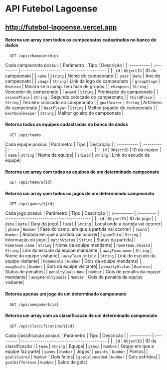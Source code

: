 # API Futebol Lagoense

## http://futebol-lagoense.vercel.app

#### Retorna um array com todos os campeonatos cadastrados no banco de dados

```http
  GET /api/championships

```
Cada campeonato possui:
| Parâmetro   | Tipo       | Descrição                                   |
| :---------- | :--------- | :------------------------------------------ |
| `_id`      | `ObjectID` | ID do campeonato  |
| `name`      | `String` | Nome do campeonato |
| `year`      | `Date` | Ano do campeonato |
| `image`      | `String` | Link da logo do campeonato |
| `groupStage`      | `Boolean` | Mostra se o camp. tem fase de grupos |
| `champion`      | `String` | Vencedor do campeonato |
| `award`      | `String` | Premiação do campeonato |
| `secondPlace`      | `String` | Segundo colocado do campeonato |
| `thirdPlace`      | `String` | Terceiro colocado do campeonato |
| `goalScorer`      | `String` | Artilheiro do campeonato |
| `bestPlayer`      | `String` | Melhor jogador do campeonato |
| `bestGoalkeeper`      | `String` | Melhor goleiro do campeonato |


#### Retorna todos as equipes cadastradas no banco de dados

```http
  GET /api/teams
```

Cada equipe possui:
| Parâmetro   | Tipo       | Descrição                                   |
| :---------- | :--------- | :------------------------------------------ |
| `_id`      | `ObjectID` | ID da equipe  |
| `name`      | `String` | Nome da equipe|
| `shield`      | `String` | Link do escudo da equipe|

#### Retorna um array com todas as equipes de um determinado campeonato

```http
  GET /api/team/${id}
```

#### Retorna um array com todos os jogos de um determinado campeonato

```http
  GET /api/games/${id}
```
Cada jogo possui:
| Parâmetro   | Tipo       | Descrição                                   |
| :---------- | :--------- | :------------------------------------------ |
| `_id`      | `ObjectID` | ID do jogo  |
| `date`      | `Date` | Data do jogo|
| `local`      | `String` | Local onde a partida vai ocorrer|
| `phase`      | `Number` | Fase do camp. em que a partida vai ocorrer|
| `round`      | `Number` | Rodada em que a partida vai ocorrer|
| `gameInfo`      | `String` | Informação do jogo|
| `matchStatus`      | `String` | Status da partida|
| `homeTeam.name`      | `String` | Nome da equipe mandante|
| `homeTeam.shield`      | `String` | Link do escudo da equipe mandante|
| `awayTeam.name`      | `String` | Nome da equipe visitante|
| `awayTeam.shield`      | `String` | Link do escudo da equipe visitante|
| `homeGoals`      | `Number` | Gols da equipe mandante|
| `awayGoals`      | `Number` | Gols da equipe visitante|
| `penaltyStatus`      | `Boolean` | Status de penaltes|
| `penaltyGoalsHome`      | `Number` | Gols de penaltis da equipe mandante|
| `awayPenaltyGoals`      | `Number` | Gols de penaltis da equipe visitante|

#### Retorna apenas um jogo de um determinado campeonato

```http
  GET /api/onegame/${id}
```

#### Retorna um array com as classificação de um determinado campeonato

```http
  GET /api/classification/${id}
```
Cada classificação possui:
| Parâmetro   | Tipo       | Descrição                                   |
| :---------- | :--------- | :------------------------------------------ |
| `_id`      | `ObjectID` | ID da classificação  |
| `team`      | `String` | Equipe|
| `group`      | `Number` | Grupo em que a equipe faz parte|
| `games`      | `Number` | Jogos|
| `points`      | `Number` | Pontos|
| `goalsScored`      | `Number` | Gols feitos|
| `goalsConceded`      | `Number` | Gols sofridos|
| `goalDifference`      | `Number` | Saldo de gols|

